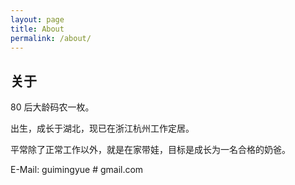 ```yaml
---
layout: page
title: About
permalink: /about/
---
```


## 关于

80 后大龄码农一枚。

出生，成长于湖北，现已在浙江杭州工作定居。

平常除了正常工作以外，就是在家带娃，目标是成长为一名合格的奶爸。

E-Mail: guimingyue # gmail.com


